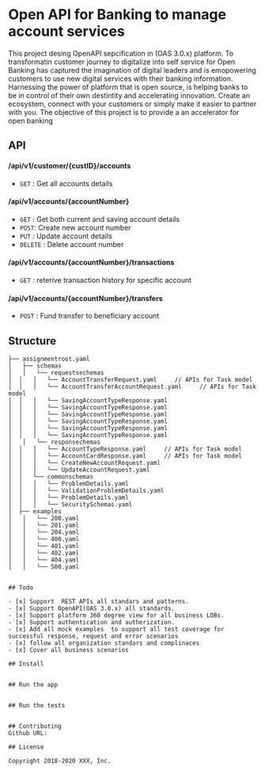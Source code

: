 
# Open API for Banking to manage account services

This project desing OpenAPI sepcification in (OAS 3.0.x) platform. To transformatin customer journey to digitalize into self service for Open Banking has captured the imagination of digital leaders and is emopowering customers to use new digital services with their banking information. Harnessing the power of platform that is open source, is helping banks to be in control of their own destintity and accelerating innovation. Create an ecosystem, connect with your customers or simply make it easier to partner with you. The objective of this project is to provide a an accelerator for open banking


## API

#### /api/v1/customer/{custID}/accounts
* `GET` : Get all accounts details

####  /api/v1/accounts/{accountNumber}
* `GET` : Get both current and saving account details
* `POST`: Create new account number
* `PUT` : Update account details
* `DELETE` : Delete account number

#### /api/v1/accounts/{accountNumber}/transactions
* `GET` : reterive transaction history for specific account

####  /api/v1/accounts/{accountNumber}/transfers
* `POST` : Fund transfer to beneficiary account 


## Structure
```
├── assignmentroot.yaml
│   ├── schemas
│   │   └── requestsechemas
│  │   │   └── AccountTransferRequest.yaml     // APIs for Task model
│  │   │   └── AccountTransferAccountRequest.yaml     // APIs for Task model
│  │   │   └── SavingAccountTypeResponse.yaml
│  │   │   └── SavingAccountTypeResponse.yaml
│  │   │   └── SavingAccountTypeResponse.yaml
│  │   │   └── SavingAccountTypeResponse.yaml
│  │   │   └── SavingAccountTypeResponse.yaml 
│  │   │   └── SavingAccountTypeResponse.yaml 
│   │   └── responsechemas
│  │   │   └── AccountTypeResponse.yaml     // APIs for Task model
│  │   │   └── AccountCardResponse.yaml     // APIs for Task model
│  │   │   └── CreateNewAccountRequest.yaml
│  │   │   └── UpdateAccountRequest.yaml
│  │   └── commonschemas
│  │   │   └── ProblemDetails.yaml
│  │   │   └── ValidationProblemDetails.yaml
│  │   │   └── ProblemDetails.yaml
│  │   │   └── SecuritySchemas.yaml
│  ├── examples
│   │   └── 200.yaml
│   │   └── 201.yaml
│   │   └── 204.yaml
│   │   └── 400.yaml
│   │   └── 401.yaml
│   │   └── 402.yaml
│   │   └── 404.yaml
│   │   └── 500.yaml


## Todo

- [x] Support  REST APIs all standars and patterns.
- [x] Support OpenAPI(OAS 3.0.x) all standards.
- [x] Support platform 360 degree view for all business LOBs.
- [x] Support authentication and autherization.
- [x] Add all mock examples  to support all test coverage for successful response, request and error scenarios
- [x] follow all organization standars and complinaces
- [x] Cover all business scenarios   

## Install


## Run the app


## Run the tests


## Contributing
Github URL:

## License

Copyright 2018-2020 XXX, Inc.
